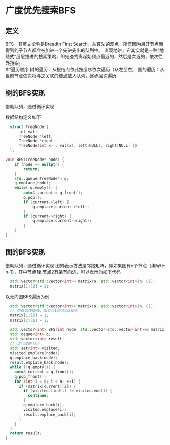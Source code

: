 # 广度优先搜索BFS
## 定义
BFS，其英文全称是Breadth First Search。从算法的观点，所有因为展开节点而得到的子节点都会被加进一个先进先出的队列中。
直观地讲，它其实就是一种“地毯式”层层推进的搜索策略，即先查找离起始顶点最近的，然后是次近的，依次往外搜索。    
##遍历顺序
树的遍历：从根结点依此按层序依次遍历（从左至右）
图的遍历：从当前节点依次将与之关联的结点放入队列，逐步层次遍历

## 树的BFS实现
借助队列，通过循环实现

数据结构定义如下

```cpp
  struct TreeNode {
      int val;
      TreeNode *left;
      TreeNode *right;
      TreeNode(int x) : val(x), left(NULL), right(NULL) {}
  };

```

```cpp
void BFS(TreeNode* node) {
    if (node == nullptr) {
        return;
    }
    std::queue<TreeNode*> q;
    q.emplace(node);
    while(!q.empty()) {
        auto& current = q.front();
        q.pop();
        if (current->left) {
            q.emplace(current->left);
        }
        if (current->right) {
            q.emplace(current->right);
        }
    }
}

```

## 图的BFS实现
借助队列，通过循环实现
图的表示方法是邻接矩阵，即如果图有n个节点（编号0-n-1），其中节点1到节点2有条有向边，可以表示为如下代码

```cpp
  std::vector<std::vector<int>> matrix(n, std::vector<int>(n, 0));
  matrix[1][2] = 1;  

```
以无向图BFS遍历为例
```cpp
  std::vector<std::vector<int>> matrix(n, std::vector<int>(n, 0));
  // 构造邻接矩阵，如节点1和节点2相连
  matrix[1][2] = 1;  
  matrix[2][1] = 1;

  std::vector<int> BFS(int node, std::vector<std::vector<int>>& matrix, int n) {
  std::deque<int> q;
  std::vector<int> result;
  // 访问过的节点
  std::set<int> visited;
  visited.emplace(node);
  q.emplace_back(node);
  result.emplace_back(node);
  while (!q.empty()) {
    auto& current = q.front();
    q.pop_front();
    for (int i = 0; i < n; ++i) {
      if (matrix[current][i]) {
        if (visited.find(i) != visited.end()) {
          continue;
        }
        q.emplace_back(i);
        visited.emplace(i);
        result.emplace_back(i);
      }
    }
  }
  return result;
}
```